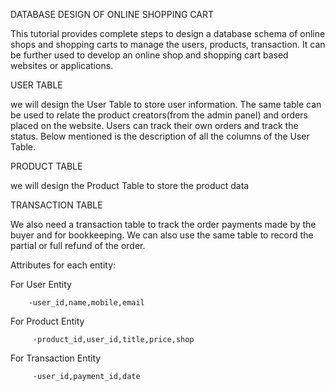 DATABASE DESIGN OF ONLINE SHOPPING CART


This tutorial provides complete steps to design a database schema of online shops and shopping carts to manage the users, products, transaction. It can be further used to develop an online shop and shopping cart based websites or applications.

USER TABLE


we will design the User Table to store user information. The same table can be used to relate the product creators(from the admin panel) and orders placed on the website. Users can track their own orders and track the status. Below mentioned is the description of all the columns of the User Table.


PRODUCT TABLE


we will design the Product Table to store the product data

TRANSACTION TABLE


We also need a transaction table to track the order payments made by the buyer and for bookkeeping. We can also use the same table to record the partial or full refund of the order.


Attributes for each entity:


For User Entity 

        -user_id,name,mobile,email

For Product Entity

         -product_id,user_id,title,price,shop

For Transaction Entity

         -user_id,payment_id,date
